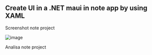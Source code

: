 ## Create UI in a .NET maui in note app by using XAML

Screenshot note project

![image](https://user-images.githubusercontent.com/90663373/219037083-cb15611e-c1d7-4e9c-aaa5-d22f4a489fab.png)

Analisa note project
